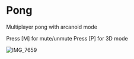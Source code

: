 # Pong

Multiplayer pong with arcanoid mode

Press \[M\] for mute/unmute
Press \[P\] for 3D mode

![IMG_7659](https://user-images.githubusercontent.com/1420502/168085700-902ef5d4-cdd5-4607-afbc-7d8794cf9c90.jpg)
